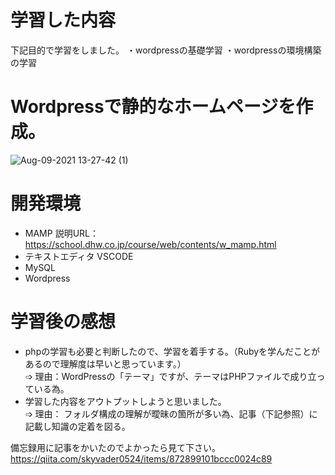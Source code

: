 # 学習した内容
下記目的で学習をしました。
・wordpressの基礎学習
・wordpressの環境構築の学習

# Wordpressで静的なホームページを作成。
![Aug-09-2021 13-27-42 (1)](https://user-images.githubusercontent.com/79980351/128660541-7501821f-2d3c-4066-b587-7f3764a393ce.gif)

# 開発環境
  * MAMP  説明URL： https://school.dhw.co.jp/course/web/contents/w_mamp.html
  * テキストエディタ VSCODE
  * MySQL
  * Wordpress

# 学習後の感想
  * phpの学習も必要と判断したので、学習を着手する。（Rubyを学んだことがあるので理解度は早いと思っています。）  
  ➩ 理由：WordPressの「テーマ」ですが、テーマはPHPファイルで成り立っている為。
  * 学習した内容をアウトプットしようと思いました。  
  ➩ 理由： フォルダ構成の理解が曖昧の箇所が多い為、記事（下記参照）に記載し知識の定着を図る。
 
 備忘録用に記事をかいたのでよかったら見て下さい。
 https://qiita.com/skyvader0524/items/872899101bccc0024c89
  
